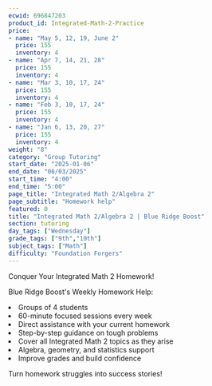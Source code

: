 ```yaml
---
ecwid: 696847203
product_id: Integrated-Math-2-Practice
price:
- name: "May 5, 12, 19, June 2"
  price: 155
  inventory: 4
- name: "Apr 7, 14, 21, 28"
  price: 155
  inventory: 4
- name: "Mar 3, 10, 17, 24"
  price: 155
  inventory: 4
- name: "Feb 3, 10, 17, 24"
  price: 155
  inventory: 4
- name: "Jan 6, 13, 20, 27"
  price: 155
  inventory: 4
weight: "8"
category: "Group Tutoring"
start_date: "2025-01-06"
end_date: "06/03/2025"
start_time: "4:00"
end_time: "5:00"
page_title: "Integrated Math 2/Algebra 2"
page_subtitle: "Homework help"
featured: 0
title: "Integrated Math 2/Algebra 2 | Blue Ridge Boost"
section: tutoring
day_tags: ["Wednesday"]
grade_tags: ["9th","10th"]
subject_tags: ["Math"]
difficulty: "Foundation Forgers"
---
```

<p>Conquer Your Integrated Math 2 Homework!</p><p>Blue Ridge Boost's Weekly Homework Help:</p><li> Groups of 4 students</li><li>60-minute focused sessions every week</li><li>Direct assistance with your current homework</li><li>Step-by-step guidance on tough problems</li><li>Cover all Integrated Math 2 topics as they arise</li><li>Algebra, geometry, and statistics support</li><li>Improve grades and build confidence</li><p>Turn homework struggles into success stories!</p>
